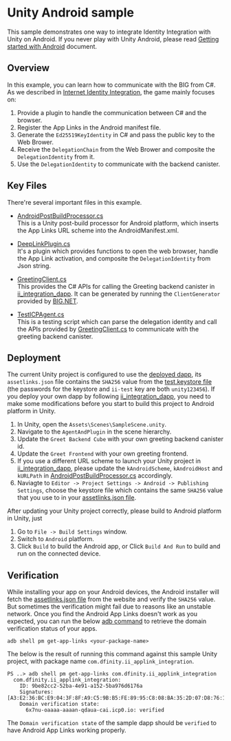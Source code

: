 # Unity Android sample
This sample demonstrates one way to integrate Identity Integration with Unity on Android. If you never play with Unity Android, please read [Getting started with Android](https://docs.unity3d.com/Manual/android-getting-started.html) document.

## Overview

In this example, you can learn how to communicate with the BIG from C#. As we described in [Internet Identity Integration](../README.md#workflow), the game mainly focuses on:

1. Provide a plugin to handle the communication between C# and the browser.
2. Register the App Links in the Android manifest file.
3. Generate the `Ed25519KeyIdentity` in C# and pass the public key to the Web Brower.
4. Receive the `DelegationChain` from the Web Brower and composite the `DelegationIdentity` from it.
5. Use the `DelegationIdentity` to communicate with the backend canister.

## Key Files

There're several important files in this example.

- [AndroidPostBuildProcessor.cs](./Assets/Editor/AndroidPostBuildProcessor.cs)  
  This is a Unity post-build processor for Android platform, which inserts the App Links URL scheme into the AndroidManifest.xml.

- [DeepLinkPlugin.cs](./Assets/Scripts/DeepLinkPlugin.cs)  
  It's a plugin which provides functions to open the web browser, handle the App Link activation, and composite the `DelegationIdentity` from Json string.

- [GreetingClient.cs](./Assets/Scripts/GreetingClient.cs)  
  This provides the C# APIs for calling the Greeting backend canister in [ii_integration_dapp](https://github.com/dfinity/examples/blob/master/native-apps/unity_ii_applink/ii_integration_dapp/README.md). It can be generated by running the `ClientGenerator` provided by [BIG.NET](https://github.com/BoomDAO/BIG.NET).

- [TestICPAgent.cs](./Assets/Scripts/TestICPAgent.cs)  
  This is a testing script which can parse the delegation identity and call the APIs provided by [GreetingClient.cs](./Assets/Scripts/GreetingClient.cs) to communicate with the greeting backend canister.

## Deployment

The current Unity project is configured to use the [deployed dapp](https://6x7nu-oaaaa-aaaan-qdaua-cai.icp0.io), its `assetlinks.json` file contains the `SHA256` value from the [test.keystore file](./Assets/test.keystore) (the passwords for the keystore and `ii-test` key are both `unity123456`). If you deploy your own dapp by following [ii_integration_dapp](https://github.com/dfinity/examples/blob/master/native-apps/unity_ii_applink/ii_integration_dapp/README.md), you need to make some modifications before you start to build this project to Android platform in Unity.

1. In Unity, open the `Assets\Scenes\SampleScene.unity`.
2. Navigate to the `AgentAndPlugin` in the scene hierarchy.
3. Update the `Greet Backend Cube` with your own greeting backend canister id.
4. Update the `Greet Frontend` with your own greeting frontend.
5. If you use a different URL scheme to launch your Unity project in [ii_integration_dapp](https://github.com/dfinity/examples/blob/master/native-apps/unity_ii_applink/ii_integration_dapp/README.md), please update the `kAndroidScheme`, `kAndroidHost` and `kURLPath` in [AndroidPostBuildProcessor.cs](./Assets/Editor/AndroidPostBuildProcessor.cs) accordingly.
6. Naviagte to `Editor -> Project Settings -> Android -> Publishing Settings`, choose the keystore file which contains the same `SHA256` value that you use to in your [assetlinks.json file](https://github.com/dfinity/examples/blob/master/native-apps/unity_ii_applink/ii_integration_dapp/src/greet_frontend/assets/.well-known/assetlinks.json).

After updating your Unity project correctly, please build to Android platform in Unity, just
1. Go to `File -> Build Settings` window.
2. Switch to `Android` platform.
3. Click `Build` to build the Android app, or Click `Build And Run` to build and run on the connected device.

## Verification

While installing your app on your Android devices, the Android installer will fetch the [assetlinks.json file](https://github.com/dfinity/examples/blob/master/native-apps/unity_ii_applink/ii_integration_dapp/src/greet_frontend/assets/.well-known/assetlinks.json) from the website and verify the `SHA256` value. But sometimes the verification might fail due to reasons like an unstable network. Once you find the Android App Links doesn't work as you expected, you can run the below [adb command](https://developer.android.com/tools/adb) to retrieve the domain verification status of your apps.

```
adb shell pm get-app-links <your-package-name>
```

The below is the result of running this command against this sample Unity project, with package name `com.dfinity.ii_applink_integration`.

```
PS ..> adb shell pm get-app-links com.dfinity.ii_applink_integration
  com.dfinity.ii_applink_integration:
    ID: 9be82cc2-52ba-4e91-a152-5ba976d6176a
    Signatures: [A3:E2:36:BC:E9:04:3F:8F:A9:C5:9B:B5:FE:89:95:C8:08:BA:35:2D:07:D8:76:13:65:A9:27:D6:33:6B:44:6E]
    Domain verification state:
      6x7nu-oaaaa-aaaan-qdaua-cai.icp0.io: verified
```

The `Domain verification state` of the sample dapp should be `verified` to have Android App Links working properly.
